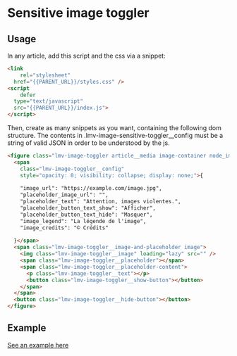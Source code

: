 # Sensitive image toggler

## Usage

In any article, add this script and the css via a snippet:

```html
<link
	rel="stylesheet"
  href="{{PARENT_URL}}/styles.css" />
<script
	defer
  type="text/javascript"
  src="{{PARENT_URL}}/index.js">
</script>
```

Then, create as many snippets as you want, containing the following dom structure. The contents in .lmv-image-sensitive-toggler__config must be a string of valid JSON in order to be understood by the js.

```html
<figure class="lmv-image-toggler article__media image-container node_image">
  <span
    class="lmv-image-toggler__config"
    style="opacity: 0; visibility: collapse; display: none;">{
    
    "image_url": "https://example.com/image.jpg",
    "placeholder_image_url": "",
    "placeholder_text": "Attention, images violentes.",
    "placeholder_button_text_show": "Afficher",
    "placeholder_button_text_hide": "Masquer",
    "image_legend": "La légende de l'image",
    "image_credits": "© Crédits"
  
  }</span>
  <span class="lmv-image-toggler__image-and-placeholder image">
    <img class="lmv-image-toggler__image" loading="lazy" src="" />
    <span class="lmv-image-toggler__placeholder"></span>
    <span class="lmv-image-toggler__placeholder-content">
      <p class="lmv-image-toggler__text"></p>
      <button class="lmv-image-toggler__show-button"></button>
    </span>
  </span>
  <button class="lmv-image-toggler__hide-button"></button>
</figure>
```

## Example
[See an example here]({{PARENT_URL}}/example.html)
